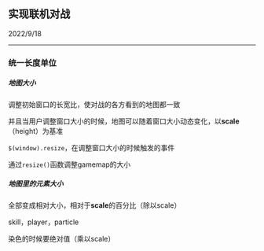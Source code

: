 ## 实现联机对战

2022/9/18

------------

### 统一长度单位

##### 地图大小

调整初始窗口的长宽比，使对战的各方看到的地图都一致

并且当用户调整窗口大小的时候，地图可以随着窗口大小动态变化，以**scale**（height）为基准

`$(window).resize`，在调整窗口大小的时候触发的事件

通过`resize()`函数调整gamemap的大小

##### 地图里的元素大小

全部变成相对大小，相对于**scale**的百分比（除以scale）

skill，player，particle

染色的时候要绝对值（乘以scale）